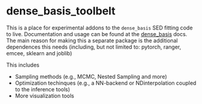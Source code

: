 # dense_basis_toolbelt

This is a place for experimental addons to the `dense_basis` SED fitting code to live. Documentation and usage can be found at the [dense_basis](https://dense-basis.readthedocs.io) docs. The main reason for making this a separate package is the additional dependences this needs (including, but not limited to: pytorch, ranger, emcee, sklearn and joblib)

This includes
- Sampling methods (e.g., MCMC, Nested Sampling and more)
- Optimization techinques (e.g., a NN-backend or NDinterpolation coupled to the inference tools)
- More visualization tools


